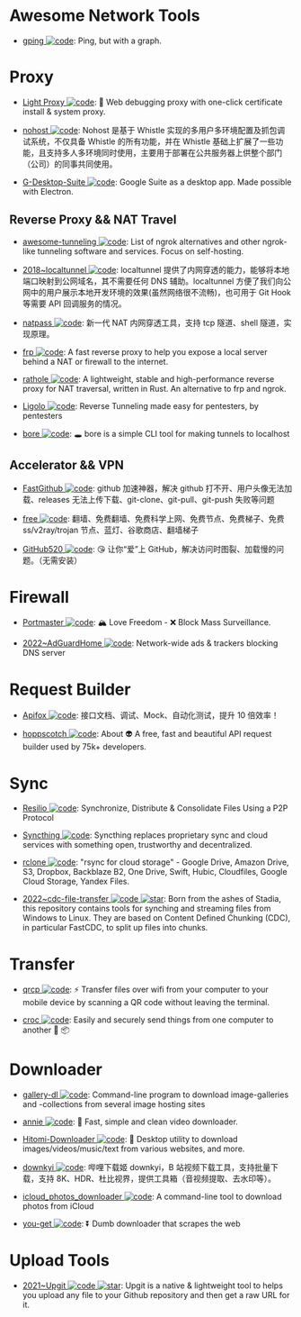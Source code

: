 # Awesome Network Tools

- [gping ![code](https://ng-tech.icu/assets/code.svg)](https://github.com/orf/gping): Ping, but with a graph.

# Proxy

- [Light Proxy ![code](https://ng-tech.icu/assets/code.svg)](https://github.com/alibaba/lightproxy): 💎 Web debugging proxy with one-click certificate install & system proxy.

- [nohost ![code](https://ng-tech.icu/assets/code.svg)](https://cubox.pro/c/TKQiCs): Nohost 是基于 Whistle 实现的多用户多环境配置及抓包调试系统，不仅具备 Whistle 的所有功能，并在 Whistle 基础上扩展了一些功能，且支持多人多环境同时使用，主要用于部署在公共服务器上供整个部门（公司）的同事共同使用。

- [G-Desktop-Suite ![code](https://ng-tech.icu/assets/code.svg)](https://github.com/alexkim205/G-Desktop-Suite): Google Suite as a desktop app. Made possible with Electron.

## Reverse Proxy && NAT Travel

- [awesome-tunneling ![code](https://ng-tech.icu/assets/code.svg)](https://github.com/anderspitman/awesome-tunneling): List of ngrok alternatives and other ngrok-like tunneling software and services. Focus on self-hosting.

- [2018~localtunnel ![code](https://ng-tech.icu/assets/code.svg)](https://github.com/localtunnel/localtunnel): localtunnel 提供了内网穿透的能力，能够将本地端口映射到公网域名，其不需要任何 DNS 辅助。localtunnel 方便了我们向公网中的用户展示本地开发环境的效果(虽然网络很不流畅)，也可用于 Git Hook 等需要 API 回调服务的情况。

- [natpass ![code](https://ng-tech.icu/assets/code.svg)](https://github.com/lwch/natpass): 新一代 NAT 内网穿透工具，支持 tcp 隧道、shell 隧道，实现原理。

- [frp ![code](https://ng-tech.icu/assets/code.svg)](https://github.com/fatedier/frp): A fast reverse proxy to help you expose a local server behind a NAT or firewall to the internet.

- [rathole ![code](https://ng-tech.icu/assets/code.svg)](https://github.com/rapiz1/rathole): A lightweight, stable and high-performance reverse proxy for NAT traversal, written in Rust. An alternative to frp and ngrok.

- [Ligolo ![code](https://ng-tech.icu/assets/code.svg)](https://github.com/sysdream/ligolo): Reverse Tunneling made easy for pentesters, by pentesters

- [bore ![code](https://ng-tech.icu/assets/code.svg)](https://github.com/ekzhang/bore): 🕳 bore is a simple CLI tool for making tunnels to localhost

## Accelerator && VPN

- [FastGithub ![code](https://ng-tech.icu/assets/code.svg)](https://github.com/dotnetcore/FastGithub): github 加速神器，解决 github 打不开、用户头像无法加载、releases 无法上传下载、git-clone、git-pull、git-push 失败等问题

- [free ![code](https://ng-tech.icu/assets/code.svg)](https://github.com/freefq/free): 翻墙、免费翻墙、免费科学上网、免费节点、免费梯子、免费 ss/v2ray/trojan 节点、蓝灯、谷歌商店、翻墙梯子

- [GitHub520 ![code](https://ng-tech.icu/assets/code.svg)](https://github.com/521xueweihan/GitHub520): 😘 让你“爱”上 GitHub，解决访问时图裂、加载慢的问题。（无需安装）

# Firewall

- [Portmaster ![code](https://ng-tech.icu/assets/code.svg)](https://github.com/safing/portmaster): 🏔 Love Freedom - ❌ Block Mass Surveillance.

- [2022~AdGuardHome ![code](https://ng-tech.icu/assets/code.svg)](https://github.com/AdguardTeam/AdGuardHome): Network-wide ads & trackers blocking DNS server

# Request Builder

- [Apifox ![code](https://ng-tech.icu/assets/code.svg)](https://www.apifox.cn/): 接口文档、调试、Mock、自动化测试，提升 10 倍效率！

- [hoppscotch ![code](https://ng-tech.icu/assets/code.svg)](https://github.com/hoppscotch/hoppscotch): About 👽 A free, fast and beautiful API request builder used by 75k+ developers.

# Sync

- [Resilio ![code](https://ng-tech.icu/assets/code.svg)](https://www.resilio.com/): Synchronize, Distribute & Consolidate Files Using a P2P Protocol

- [Syncthing ![code](https://ng-tech.icu/assets/code.svg)](https://syncthing.net/): Syncthing replaces proprietary sync and cloud services with something open, trustworthy and decentralized.

- [rclone ![code](https://ng-tech.icu/assets/code.svg)](https://github.com/rclone/rclone): "rsync for cloud storage" - Google Drive, Amazon Drive, S3, Dropbox, Backblaze B2, One Drive, Swift, Hubic, Cloudfiles, Google Cloud Storage, Yandex Files.

- [2022~cdc-file-transfer ![code](https://ng-tech.icu/assets/code.svg) ![star](https://img.shields.io/github/stars/google/cdc-file-transfer)](https://github.com/google/cdc-file-transfer): Born from the ashes of Stadia, this repository contains tools for synching and streaming files from Windows to Linux. They are based on Content Defined Chunking (CDC), in particular FastCDC, to split up files into chunks.

# Transfer

- [qrcp ![code](https://ng-tech.icu/assets/code.svg)](https://github.com/claudiodangelis/qrcp): ⚡ Transfer files over wifi from your computer to your mobile device by scanning a QR code without leaving the terminal.

- [croc ![code](https://ng-tech.icu/assets/code.svg)](https://github.com/schollz/croc): Easily and securely send things from one computer to another 🐊 📦

# Downloader

- [gallery-dl ![code](https://ng-tech.icu/assets/code.svg)](https://github.com/mikf/gallery-dl): Command-line program to download image-galleries and -collections from several image hosting sites

- [annie ![code](https://ng-tech.icu/assets/code.svg)](https://github.com/iawia002/annie): 👾 Fast, simple and clean video downloader.

- [Hitomi-Downloader ![code](https://ng-tech.icu/assets/code.svg)](https://github.com/KurtBestor/Hitomi-Downloader): 🍰 Desktop utility to download images/videos/music/text from various websites, and more.

- [downkyi ![code](https://ng-tech.icu/assets/code.svg)](https://github.com/leiurayer/downkyi): 哔哩下载姬 downkyi，B 站视频下载工具，支持批量下载，支持 8K、HDR、杜比视界，提供工具箱（音视频提取、去水印等）。

- [icloud_photos_downloader ![code](https://ng-tech.icu/assets/code.svg)](https://github.com/icloud-photos-downloader/icloud_photos_downloader): A command-line tool to download photos from iCloud

- [you-get ![code](https://ng-tech.icu/assets/code.svg)](https://github.com/soimort/you-get): ⏬ Dumb downloader that scrapes the web

# Upload Tools

- [2021~Upgit ![code](https://ng-tech.icu/assets/code.svg) ![star](https://img.shields.io/github/stars/pluveto/upgit)](https://github.com/pluveto/upgit): Upgit is a native & lightweight tool to helps you upload any file to your Github repository and then get a raw URL for it.
